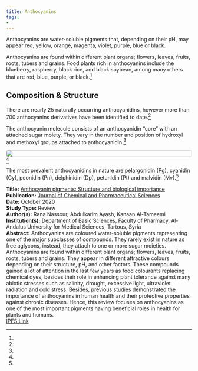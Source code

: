 ```yaml
---
title: Anthocyanins
tags: 
-
---
```

Anthocyanins are water-soluble pigments that, depending on their pH, may appear red, yellow, orange, magenta, violet, purple, blue or black.

Anthocyanins are found within different plant organs; flowers, leaves, fruits, roots, tubers and grains. Food plants rich in anthocyanins include the blueberry, raspberry, black rice, and black soybean, among many others that are red, blue, purple, or black.[^1]

## Composition & Structure

There are nearly 25 naturally occurring anthocyanidins, however more than 700 anthocyanins derivatives have been identified to date.[^1]

The anthocyanin molecule consists of an anthocyanidin “core” with an attached sugar moiety. They vary in the number and position of hydroxyl and methoxyl groups attached to anthocyanidin.[^1]

<img src="https://res.cloudinary.com/alchemist-cookbook/image/upload/f_auto/healing-items/anthocyanidin-structure.jpg" style="border-radius: 5px; border-width: 1px; border-color: #c9c9c9; border-style: solid;   display: block; margin-left: auto; margin-right: auto;">[^1]

The most prevalent anthocyanidins in nature are pelargonidin (Pg), cyanidin (Cy), peonidin (Pn), delphinidin
(Dp), petunidin (Pt) and malvidin (Mv).[^1]

[^1]: 
**Title:** [Anthocyanin pigments: Structure and biological importance](https://www.researchgate.net/profile/Kanaan_Al-Tameemi/publication/344495298_Anthocyanin_pigments_Structure_and_biological_importance/links/5f7f6ce5299bf1b53e183482/Anthocyanin-pigments-Structure-and-biological-importance.pdf)<br>
**Publication:** [Journal of Chemical and Pharmaceutical Sciences](http://www.jchps.com/)<br>
**Date:** October 2020<br>
**Study Type:** Review<br>
**Author(s):** Rana Nassour, Abdulkarim Ayash, Kanaan Al-Tameemi<br>
**Institution(s):** Department of Basic Sciences, Faculty of Pharmacy, Al-Andalus University for Medical Sciences, Tartous, Syria<br>
**Abstract:** Anthocyanins are coloured water-soluble pigments representing one of the major subclasses of compounds. They rarely exist in nature as free aglycons, instead, they attach to one or more sugar moieties. Anthocyanins are found within different plant organs; flowers, leaves, fruits, roots, tubers and grains. They appear in different attractive colours depending on their structure, pH, and other factors. These compounds gained a lot of attention in the last few years as food colourants replacing chemical dyes, besides their role in enhancing plant tolerance against many abiotic stresses such as salinity, drought, excessive light, ultraviolet radiation and cold stress. Besides, previous studies demonstrated the importance of anthocyanins in human health and their protective properties against chronic diseases. Hence, this review focuses on anthocyanins as one of the most important pigments having beneficial roles in health for plants and humans. <br>
[IPFS Link](https://ipfs.io/ipfs/QmeK3DUYSLFRpCXDNkZiPop8XokRngJmwt2BjonVxL7n65)

<!-- [^1]: 
**Title:** [ ]( )<br>
**Publication:** [ ]( )<br>
**Date:** <br>
**Study Type:** Animal Study, Commentary, Human Study: In Vitro - In Vivo - In Silico, Human: Case Report, Meta Analysis, Review<br>
**Author(s):** <br>
**Institution(s):** <br>
**Abstract:** <br>
[IPFS Link](https://ipfs.io/ipfs/) -->